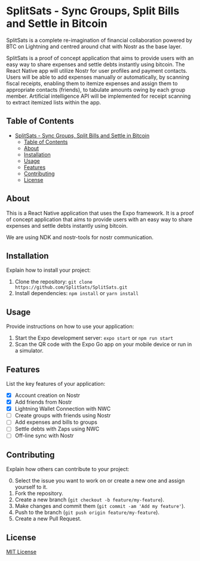 # SplitSats - Sync Groups, Split Bills and Settle in Bitcoin
SplitSats is a complete re-imagination of financial collaboration powered by BTC on Lightning and centred around chat with Nostr as the base layer.

SplitSats is a proof of concept application that aims to provide users with an easy way to share expenses and settle debts instantly using bitcoin. The React Native app will utilize Nostr for user profiles and payment contacts. Users will be able to add expenses manually or automatically, by scanning fiscal receipts, enabling them to itemize expenses and assign them to appropriate contacts (friends), to tabulate amounts owing by each group member. Artificial intelligence API will be implemented for receipt scanning to extract itemized lists within the app.


## Table of Contents

- [SplitSats - Sync Groups, Split Bills and Settle in Bitcoin](#splitsats---sync-groups-split-bills-and-settle-in-bitcoin)
  - [Table of Contents](#table-of-contents)
  - [About](#about)
  - [Installation](#installation)
  - [Usage](#usage)
  - [Features](#features)
  - [Contributing](#contributing)
  - [License](#license)

## About

This is a React Native application that uses the Expo framework. It is a proof of concept application that aims to provide users with an easy way to share expenses and settle debts instantly using bitcoin. 

We are using NDK and nostr-tools for nostr communication. 


## Installation

Explain how to install your project:

1. Clone the repository: `git clone https://github.com/SplitSats/SplitSats.git`
2. Install dependencies: `npm install` or `yarn install`

## Usage

Provide instructions on how to use your application:

1. Start the Expo development server: `expo start` or `npm run start`
2. Scan the QR code with the Expo Go app on your mobile device or run in a simulator.

## Features

List the key features of your application:

 - [X] Account creation on Nostr
 - [X] Add friends from Nostr 
 - [X] Lightning Wallet Connection with NWC
 - [ ] Create groups with friends using Nostr
 - [ ] Add expenses and bills to groups
 - [ ] Settle debts with Zaps using NWC
 - [ ] Off-line sync with Nostr 

## Contributing

Explain how others can contribute to your project:

0. Select the issue you want to work on or create a new one and assign yourself to it.
1. Fork the repository.
2. Create a new branch (`git checkout -b feature/my-feature`).
3. Make changes and commit them (`git commit -am 'Add my feature'`).
4. Push to the branch (`git push origin feature/my-feature`).
5. Create a new Pull Request.

## License

[MIT License](LICENSE)


